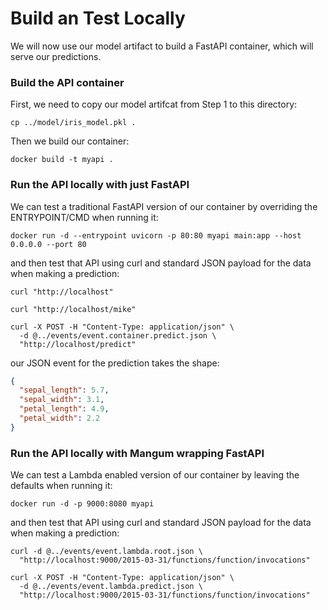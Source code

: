 # Build an Test Locally

We will now use our model artifact to build a FastAPI container, which will serve our predictions.

### Build the API container

First, we need to copy our model artifcat from Step 1 to this directory:

```shell
cp ../model/iris_model.pkl .
```

Then we build our container:

```shell
docker build -t myapi .
```

### Run the API locally with just FastAPI

We can test a traditional FastAPI version of our container by overriding the ENTRYPOINT/CMD when running it:

```shell
docker run -d --entrypoint uvicorn -p 80:80 myapi main:app --host 0.0.0.0 --port 80
```

and then test that API using curl and standard JSON payload for the data when making a prediction:

```shell
curl "http://localhost"

curl "http://localhost/mike"

curl -X POST -H "Content-Type: application/json" \
  -d @../events/event.container.predict.json \
  "http://localhost/predict"
```

our JSON event for the prediction takes the shape:

```json
{
  "sepal_length": 5.7,
  "sepal_width": 3.1,
  "petal_length": 4.9,
  "petal_width": 2.2
}
```

### Run the API locally with Mangum wrapping FastAPI

We can test a Lambda enabled version of our container by leaving the defaults when running it:

```shell
docker run -d -p 9000:8080 myapi
```

and then test that API using curl and standard JSON payload for the data when making a prediction:

```shell
curl -d @../events/event.lambda.root.json \
  "http://localhost:9000/2015-03-31/functions/function/invocations"

curl -X POST -H "Content-Type: application/json" \
  -d @../events/event.lambda.predict.json \
  "http://localhost:9000/2015-03-31/functions/function/invocations"
```